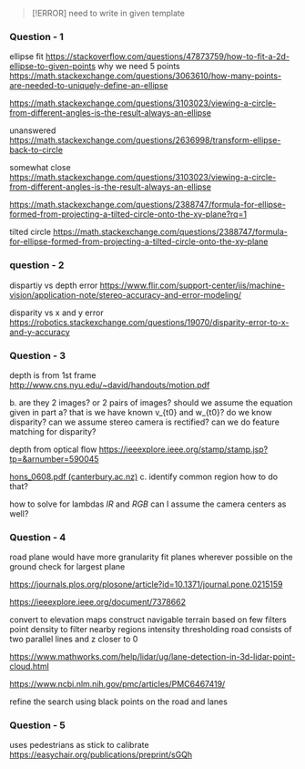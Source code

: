 >[!ERROR]
>need to write in given template

### Question - 1

ellipse fit 
https://stackoverflow.com/questions/47873759/how-to-fit-a-2d-ellipse-to-given-points
why we need 5 points 
https://math.stackexchange.com/questions/3063610/how-many-points-are-needed-to-uniquely-define-an-ellipse


https://math.stackexchange.com/questions/3103023/viewing-a-circle-from-different-angles-is-the-result-always-an-ellipse

unanswered
https://math.stackexchange.com/questions/2636998/transform-ellipse-back-to-circle


somewhat close 
https://math.stackexchange.com/questions/3103023/viewing-a-circle-from-different-angles-is-the-result-always-an-ellipse

https://math.stackexchange.com/questions/2388747/formula-for-ellipse-formed-from-projecting-a-tilted-circle-onto-the-xy-plane?rq=1


tilted circle
https://math.stackexchange.com/questions/2388747/formula-for-ellipse-formed-from-projecting-a-tilted-circle-onto-the-xy-plane

### question - 2
dispartiy vs depth error
https://www.flir.com/support-center/iis/machine-vision/application-note/stereo-accuracy-and-error-modeling/

disparity vs x and y error 
https://robotics.stackexchange.com/questions/19070/disparity-error-to-x-and-y-accuracy
### Question - 3
depth is from 1st frame
http://www.cns.nyu.edu/~david/handouts/motion.pdf

b. 
are they 2 images? or 2 pairs of images? 
should we assume the equation given in part a? 
that is we have known v_{t0} and w_{t0}?
do we know disparity? 
can we assume stereo camera is rectified? 
can we do feature matching for disparity?

depth from optical flow 
https://ieeexplore.ieee.org/stamp/stamp.jsp?tp=&arnumber=590045


[hons_0608.pdf (canterbury.ac.nz)](https://www.csse.canterbury.ac.nz/research/reports/HonsReps/2006/hons_0608.pdf)
c. 
identify common region
how to do that? 

how to solve for lambdas $IR$ and $RGB$ 
can I assume the camera centers as well? 

### Question - 4

road plane would have more granularity 
fit planes wherever possible on the ground
check for largest plane 

https://journals.plos.org/plosone/article?id=10.1371/journal.pone.0215159

https://ieeexplore.ieee.org/document/7378662

convert to elevation maps 
construct navigable terrain based on few filters 
point density to filter nearby regions
intensity thresholding
road consists of two parallel lines 
and z closer to 0 


https://www.mathworks.com/help/lidar/ug/lane-detection-in-3d-lidar-point-cloud.html

https://www.ncbi.nlm.nih.gov/pmc/articles/PMC6467419/

refine the search using black points on the road
and lanes

### Question - 5
uses pedestrians as stick to calibrate
https://easychair.org/publications/preprint/sGQh